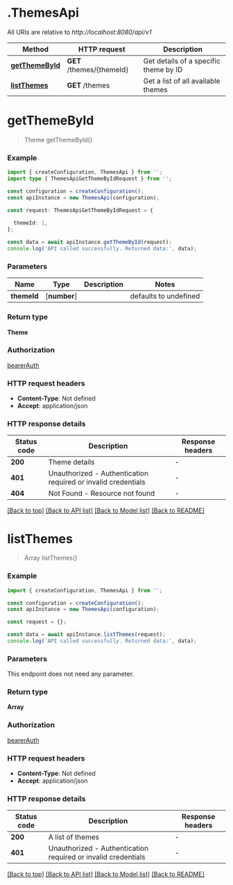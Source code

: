 # .ThemesApi

All URIs are relative to *http://localhost:8080/api/v1*

Method | HTTP request | Description
------------- | ------------- | -------------
[**getThemeById**](ThemesApi.md#getThemeById) | **GET** /themes/{themeId} | Get details of a specific theme by ID
[**listThemes**](ThemesApi.md#listThemes) | **GET** /themes | Get a list of all available themes


# **getThemeById**
> Theme getThemeById()


### Example


```typescript
import { createConfiguration, ThemesApi } from '';
import type { ThemesApiGetThemeByIdRequest } from '';

const configuration = createConfiguration();
const apiInstance = new ThemesApi(configuration);

const request: ThemesApiGetThemeByIdRequest = {
  
  themeId: 1,
};

const data = await apiInstance.getThemeById(request);
console.log('API called successfully. Returned data:', data);
```


### Parameters

Name | Type | Description  | Notes
------------- | ------------- | ------------- | -------------
 **themeId** | [**number**] |  | defaults to undefined


### Return type

**Theme**

### Authorization

[bearerAuth](README.md#bearerAuth)

### HTTP request headers

 - **Content-Type**: Not defined
 - **Accept**: application/json


### HTTP response details
| Status code | Description | Response headers |
|-------------|-------------|------------------|
**200** | Theme details |  -  |
**401** | Unauthorized - Authentication required or invalid credentials |  -  |
**404** | Not Found - Resource not found |  -  |

[[Back to top]](#) [[Back to API list]](README.md#documentation-for-api-endpoints) [[Back to Model list]](README.md#documentation-for-models) [[Back to README]](README.md)

# **listThemes**
> Array<Theme> listThemes()


### Example


```typescript
import { createConfiguration, ThemesApi } from '';

const configuration = createConfiguration();
const apiInstance = new ThemesApi(configuration);

const request = {};

const data = await apiInstance.listThemes(request);
console.log('API called successfully. Returned data:', data);
```


### Parameters
This endpoint does not need any parameter.


### Return type

**Array<Theme>**

### Authorization

[bearerAuth](README.md#bearerAuth)

### HTTP request headers

 - **Content-Type**: Not defined
 - **Accept**: application/json


### HTTP response details
| Status code | Description | Response headers |
|-------------|-------------|------------------|
**200** | A list of themes |  -  |
**401** | Unauthorized - Authentication required or invalid credentials |  -  |

[[Back to top]](#) [[Back to API list]](README.md#documentation-for-api-endpoints) [[Back to Model list]](README.md#documentation-for-models) [[Back to README]](README.md)


